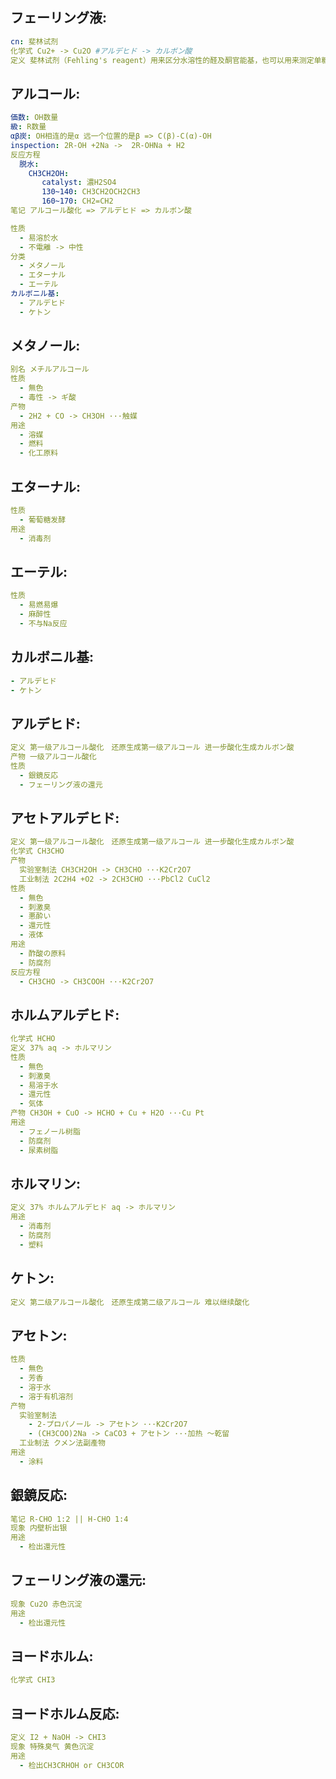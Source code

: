 ## フェーリング液:

```yaml
cn: 斐林试剂
化学式 Cu2+ -> Cu2O #アルデヒド -> カルボン酸
定义 斐林试剂（Fehling's reagent）用来区分水溶性的醛及酮官能基，也可以用来测定单糖。

```

## アルコール:

```yaml
価数: OH数量
級: R数量
αβ炭: OH相连的是α 远一个位置的是β => C(β)-C(α)-OH
inspection: 2R-OH +2Na ->  2R-OHNa + H2
反应方程
  脱水:
    CH3CH2OH:
       catalyst: 濃H2SO4
       130~140: CH3CH2OCH2CH3
       160~170: CH2=CH2
笔记 アルコール酸化 => アルデヒド => カルボン酸

性质
  - 易溶於水
  - 不電離 -> 中性
分类
  - メタノール
  - エターナル
  - エーテル
カルボニル基:
  - アルデヒド
  - ケトン

```

## メタノール:

```yaml
别名 メチルアルコール
性质
  - 無色
  - 毒性 -> ギ酸
产物
  - 2H2 + CO -> CH3OH ···触媒
用途
  - 溶媒
  - 燃料
  - 化工原料

```

## エターナル:

```yaml
性质
  - 葡萄糖发酵
用途
  - 消毒剂

```

## エーテル:

```yaml
性质
  - 易燃易爆
  - 麻醉性
  - 不与Na反应

```

## カルボニル基:

```yaml
- アルデヒド
- ケトン

```

## アルデヒド:

```yaml
定义 第一级アルコール酸化　还原生成第一级アルコール 进一步酸化生成カルボン酸
产物 一级アルコール酸化
性质
  - 銀鏡反応
  - フェーリング液の還元

```

## アセトアルデヒド:

```yaml
定义 第一级アルコール酸化　还原生成第一级アルコール 进一步酸化生成カルボン酸
化学式 CH3CHO
产物
  实验室制法 CH3CH2OH -> CH3CHO ···K2Cr2O7
  工业制法 2C2H4 +O2 -> 2CH3CHO ···PbCl2 CuCl2
性质
  - 無色
  - 刺激臭
  - 悪酔い
  - 還元性
  - 液体
用途
  - 酢酸の原料
  - 防腐剂
反应方程
  - CH3CHO -> CH3COOH ···K2Cr2O7

```

## ホルムアルデヒド:

```yaml
化学式 HCHO
定义 37% aq -> ホルマリン
性质
  - 無色
  - 刺激臭
  - 易溶于水
  - 還元性
  - 気体
产物 CH3OH + CuO -> HCHO + Cu + H2O ···Cu Pt
用途
  - フェノール树脂
  - 防腐剂
  - 尿素树脂

```

## ホルマリン:

```yaml
定义 37% ホルムアルデヒド aq -> ホルマリン
用途
  - 消毒剂
  - 防腐剂
  - 塑料

```

## ケトン:

```yaml
定义 第二级アルコール酸化　还原生成第二级アルコール 难以继续酸化

```

## アセトン:

```yaml
性质
  - 無色
  - 芳香
  - 溶于水
  - 溶于有机溶剂
产物
  实验室制法
    - 2-プロパノール -> アセトン ···K2Cr2O7
    - (CH3COO)2Na -> CaCO3 + アセトン ···加热 ～乾留
  工业制法 クメン法副產物
用途
  - 涂料


```

## 銀鏡反応:

```yaml
笔记 R-CHO 1:2 || H-CHO 1:4
现象 内壁析出银
用途
  - 检出還元性

```

## フェーリング液の還元:

```yaml
现象 Cu2O 赤色沉淀
用途
  - 检出還元性

```

## ヨードホルム:

```yaml
化学式 CHI3

```

## ヨードホルム反応:

```yaml
定义 I2 + NaOH -> CHI3
现象 特殊臭气 黄色沉淀
用途
  - 检出CH3CRHOH or CH3COR
```